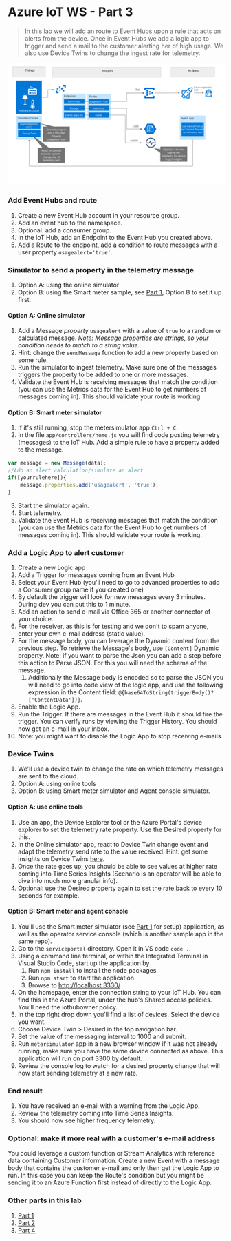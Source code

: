 # Azure IoT WS - Part 3

> In this lab we will add an route to Event Hubs upon a rule that acts on alerts from the device. Once in Event Hubs we add a logic app to trigger and send a mail to the customer alerting her of high usage. We also use Device Twins to change the ingest rate for telemetry.

![picture alt](media/part3-architecture.png "Azure Architecture")

### Add Event Hubs and route

1. Create a new Event Hub account in your resource group.
1. Add an event hub to the namespace.
1. Optional: add a consumer group.
1. In the IoT Hub, add an Endpoint to the Event Hub you created above.
1. Add a Route to the endpoint, add a condition to route messages with a user property `usagealert='true'`.

### Simulator to send a property in the telemetry message
1. Option A: using the online simulator
1. Option B: using the Smart meter sample, see [Part 1](part1.md), Option B to set it up first.


#### Option A: Online simulator

1. Add a Message *property* `usagealert` with a value of `true` to a random or calculated message. 
_Note: Message properties are strings, so your condition needs to match to a string value._
1. Hint: change the `sendMessage` function to add a new property based on some rule.
1. Run the simulator to ingest telemetry. Make sure one of the messages triggers the property to be added to one or more messages.
1. Validate the Event Hub is receiving messages that match the condition (you can use the Metrics data for the Event Hub to get numbers of messages coming in). This should validate your route is working.

#### Option B: Smart meter simulator
1. If it's still running, stop the metersimulator app `Ctrl + C`.
2. In the file `app/controllers/home.js` you will find code posting telemetry (messages) to the IoT Hub. Add a simple rule to have a property added to the message.
```javascript
var message = new Message(data);
//Add an alert calculation/simulate an alert
if([yourrulehere]){
    message.properties.add('usagealert', 'true');
}
```
3. Start the simulator again.
4. Start telemetry.
5. Validate the Event Hub is receiving messages that match the condition (you can use the Metrics data for the Event Hub to get numbers of messages coming in). This should validate your route is working.

### Add a Logic App to alert customer

1. Create a new Logic app
1. Add a Trigger for messages coming from an Event Hub
1. Select your Event Hub (you'll need to go to advanced properties to add a Consumer group name if you created one)
1. By default the trigger will look for new messages every 3 minutes. During dev you can put this to 1 minute.
1. Add an action to send e-mail via Office 365 or another connector of your choice.
1. For the receiver, as this is for testing and we don't to spam anyone, enter your own e-mail address (static value).
1. For the message body, you can leverage the Dynamic content from the previous step. To retrieve the Message's body, use `[Content]` Dynamic property. Note: if you want to parse the Json you can add a step before this action to Parse JSON. For this you will need the schema of the message.
    1. Additionally the Message body is encoded so to parse the JSON you will need to go into code view of the logic app, and use the following expression in the Content field: `@{base64ToString(triggerBody()?['ContentData'])}`.
1. Enable the Logic App.
1. Run the Trigger. If there are messages in the Event Hub it should fire the trigger. You can verify runs by viewing the Trigger History. You should now get an e-mail in your inbox. 
1. Note: you might want to disable the Logic App to stop receiving e-mails.

### Device Twins

1. We'll use a device twin to change the rate on which telemetry messages are sent to the cloud.
1. Option A: using online tools
1. Option B: using Smart meter simulator and Agent console simulator.

#### Option A: use online tools

1. Use an app, the Device Explorer tool or the Azure Portal's device explorer to set the telemetry rate property. Use the Desired property for this.
1. In the Online simulator app, react to Device Twin change event and adapt the telemetry send rate to the value received. Hint: get some insights on Device Twins [here](https://docs.microsoft.com/en-us/azure/iot-hub/iot-hub-node-node-twin-how-to-configure).
1. Once the rate goes up, you should be able to see values at higher rate coming into Time Series Insights (Scenario is an operator will be able to dive into much more granular info).
1. Optional: use the Desired property again to set the rate back to every 10 seconds for example.

#### Option B: Smart meter and agent console
1. You'll use the Smart meter simulator (see [Part 1](part1.md) for setup) application, as well as the operator service console (which is another sample app in the same repo).
1. Go to the `serviceportal` directory. Open it in VS code `code .`.
1. Using a command line terminal, or within the Integrated Terminal in Visual Studio Code, start up the application by
    1. Run `npm install` to install the node packages
    1. Run `npm start` to start the application
    1. Browse to [http://localhost:3330/](http://localhost:3330/)
1. On the homepage, enter the connection string to your IoT Hub. You can find this in the Azure Portal, under the hub's Shared access policies. You'll need the iothubowner policy.
1. In the top right drop down you'll find a list of devices. Select the device you want.
1. Choose Device Twin > Desired in the top navigation bar.
1. Set the value of the messaging interval to 1000 and submit. 
1. Run `metersimulator` app in a new browser window if it was not already running, make sure you have the same device connected as above. This application will run on port 3300 by default.
1. Review the console log to watch for a desired property change that will now start sending telemetry at a new rate.

### End result 
1. You have received an e-mail with a warning from the Logic App.
1. Review the telemetry coming into Time Series Insights.
1. You should now see higher frequency telemetry.


### Optional: make it more real with a customer's e-mail address

You could leverage a custom function or Stream Analytics with reference data containing Customer information. Create a new Event with a message body that contains the customer e-mail and only then get the Logic App to run. In this case you can keep the Route's condition but you might be sending it to an Azure Function first instead of directly to the Logic App.

### Other parts in this lab

1. [Part 1](part1.md)
1. [Part 2](part2.md)
1. [Part 4](part4.md)